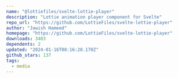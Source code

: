 ```yaml
---
name: "@lottiefiles/svelte-lottie-player"
description: "Lottie animation player component for Svelte"
repo_url: "https://github.com/LottieFiles/svelte-lottie-player"
author: "Jawish Hameed"
homepage: "https://github.com/LottieFiles/svelte-lottie-player"
downloads: 3403
dependents: 2
updated: "2024-01-16T08:16:28.170Z"
github_stars: 137
tags: 
  - media
---
```

